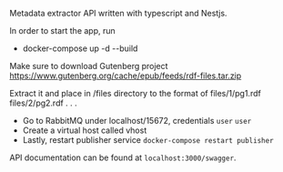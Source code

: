 Metadata extractor API written with typescript and Nestjs.

In order to start the app, run
- docker-compose up -d --build

Make sure to download Gutenberg project
https://www.gutenberg.org/cache/epub/feeds/rdf-files.tar.zip

Extract it and place in /files directory to the format of
files/1/pg1.rdf
files/2/pg2.rdf
.
.
.

- Go to RabbitMQ under localhost/15672, credentials `user` `user`
- Create a virtual host called vhost
- Lastly, restart publisher service `docker-compose restart publisher`


API documentation can be found at `localhost:3000/swagger`.
